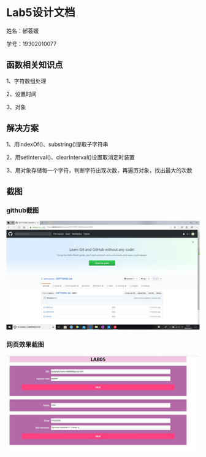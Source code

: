 # Lab5设计文档
姓名：邰荟媛

学号：19302010077

## 函数相关知识点

1、字符数组处理

2、设置时间

3、对象

## 解决方案

1、用indexOf()、substring()提取子字符串

2、用setInterval()、clearInterval()设置取消定时装置

3、用对象存储每一个字符，判断字符出现次数，再遍历对象，找出最大的次数

## 截图

### github截图

![github截图](.\lab5设计文档.assets\github截图.jpg)

### 网页效果截图

![效果截图](.\lab5设计文档.assets\效果截图.jpg)